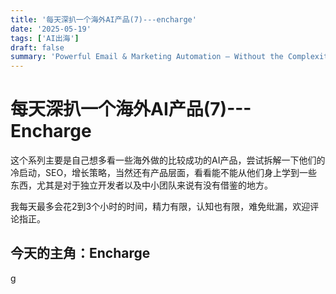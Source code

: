 ```yaml
---
title: '每天深扒一个海外AI产品(7)---encharge'
date: '2025-05-19'
tags: ['AI出海']
draft: false
summary: 'Powerful Email & Marketing Automation — Without the Complexity'
---
```


# 每天深扒一个海外AI产品(7)--- Encharge


这个系列主要是自己想多看一些海外做的比较成功的AI产品，尝试拆解一下他们的冷启动，SEO，增长策略，当然还有产品层面，看看能不能从他们身上学到一些东西，尤其是对于独立开发者以及中小团队来说有没有借鉴的地方。

我每天最多会花2到3个小时的时间，精力有限，认知也有限，难免纰漏，欢迎评论指正。

## 今天的主角：Encharge 

g

